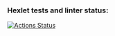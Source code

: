 ### Hexlet tests and linter status:
[![Actions Status](https://github.com/Gashishkhanov/java-project-61/actions/workflows/hexlet-check.yml/badge.svg)](https://github.com/Gashishkhanov/java-project-61/actions)